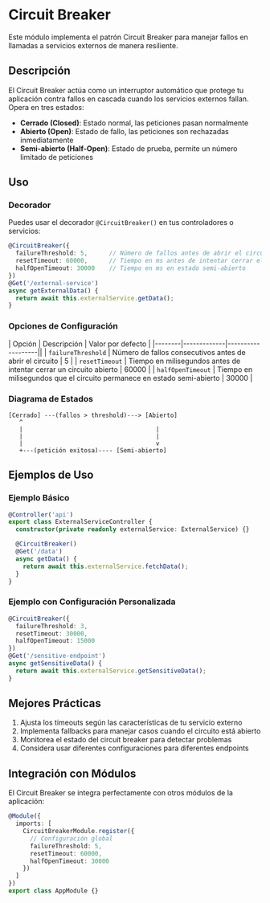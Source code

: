# Circuit Breaker

Este módulo implementa el patrón Circuit Breaker para manejar fallos en llamadas a servicios externos de manera resiliente.

## Descripción

El Circuit Breaker actúa como un interruptor automático que protege tu aplicación contra fallos en cascada cuando los servicios externos fallan. Opera en tres estados:

- **Cerrado (Closed)**: Estado normal, las peticiones pasan normalmente
- **Abierto (Open)**: Estado de fallo, las peticiones son rechazadas inmediatamente
- **Semi-abierto (Half-Open)**: Estado de prueba, permite un número limitado de peticiones

## Uso

### Decorador

Puedes usar el decorador `@CircuitBreaker()` en tus controladores o servicios:

```typescript
@CircuitBreaker({
  failureThreshold: 5,      // Número de fallos antes de abrir el circuito
  resetTimeout: 60000,      // Tiempo en ms antes de intentar cerrar el circuito
  halfOpenTimeout: 30000    // Tiempo en ms en estado semi-abierto
})
@Get('/external-service')
async getExternalData() {
  return await this.externalService.getData();
}
```

### Opciones de Configuración

| Opción | Descripción | Valor por defecto |
|--------|-------------|-------------------||
| `failureThreshold` | Número de fallos consecutivos antes de abrir el circuito | 5 |
| `resetTimeout` | Tiempo en milisegundos antes de intentar cerrar un circuito abierto | 60000 |
| `halfOpenTimeout` | Tiempo en milisegundos que el circuito permanece en estado semi-abierto | 30000 |

### Diagrama de Estados

```
[Cerrado] ---(fallos > threshold)---> [Abierto]
   ^
   |                                     |
   |                                     |
   |                                     v
   +---(petición exitosa)---- [Semi-abierto]
```

## Ejemplos de Uso

### Ejemplo Básico

```typescript
@Controller('api')
export class ExternalServiceController {
  constructor(private readonly externalService: ExternalService) {}

  @CircuitBreaker()
  @Get('/data')
  async getData() {
    return await this.externalService.fetchData();
  }
}
```

### Ejemplo con Configuración Personalizada

```typescript
@CircuitBreaker({
  failureThreshold: 3,
  resetTimeout: 30000,
  halfOpenTimeout: 15000
})
@Get('/sensitive-endpoint')
async getSensitiveData() {
  return await this.externalService.getSensitiveData();
}
```

## Mejores Prácticas

1. Ajusta los timeouts según las características de tu servicio externo
2. Implementa fallbacks para manejar casos cuando el circuito está abierto
3. Monitorea el estado del circuit breaker para detectar problemas
4. Considera usar diferentes configuraciones para diferentes endpoints

## Integración con Módulos

El Circuit Breaker se integra perfectamente con otros módulos de la aplicación:

```typescript
@Module({
  imports: [
    CircuitBreakerModule.register({
      // Configuración global
      failureThreshold: 5,
      resetTimeout: 60000,
      halfOpenTimeout: 30000
    })
  ]
})
export class AppModule {}
```